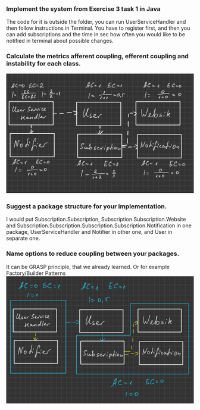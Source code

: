 ### Implement the system from Exercise 3 task 1 in Java
The code for it is outside the folder, you can run UserServiceHandler and then follow instructions in Terminal.
You have to register first, and then you can add subscriptions and the time in sec how often you would like to be notified in terminal about possible changes.

### Calculate the metrics afferent coupling, efferent coupling and instability for each class. 

![img.png](img.png)

### Suggest a package structure for your implementation. 
I would put Subscription.Subscription, Subscription.Subscription.Website and Subscription.Subscription.Subscription.Subscription.Notification in one package, UserServiceHandler and Notifier in other one, and User in separate one.

### Name options to reduce coupling between your packages.
It can be GRASP principle, that we already learned. Or for example Factory/Builder Patterns
![img_1.png](img_1.png)